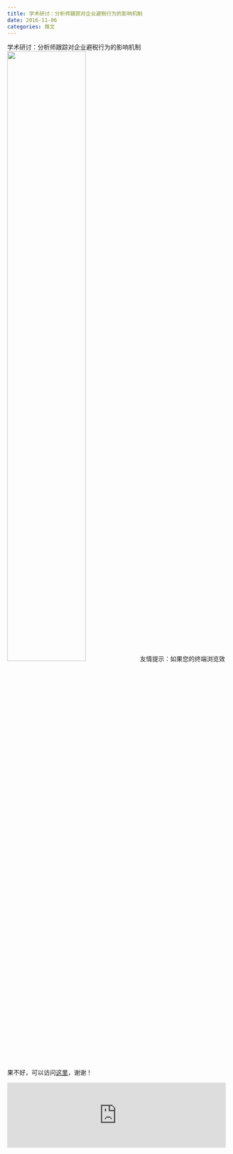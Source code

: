 ```yaml
---
title: 学术研讨：分析师跟踪对企业避税行为的影响机制
date: 2016-11-06
categories: 推文
---
```

学术研讨：分析师跟踪对企业避税行为的影响机制
<img src="http://mmbiz.qpic.cn/mmbiz_jpg/ACviaWTBFxhbdxGYlWBTFDnF5luxEW4WIBukxQSNXW5qZ0L1GDlw2lqLebIqYPYcRAVWzLL0ricYariadHicjXoOBQ/0?wx_fmt=jpeg" style="width: 60%; height: auto;"/><!--more-->
友情提示：如果您的终端浏览效果不好，可以访问[这里](https://stata-club.github.io/stata_article/2016-11-06.html)，谢谢！
<iframe src="https://stata-club.github.io/stata_article/2016-11-06.html" id="iframepage" frameborder="0" scrolling="no" marginheight="0" marginwidth="0" width="100%" onLoad="iFrameHeight()"></iframe>
<script type="text/javascript" language="javascript">
function iFrameHeight() {
var ifm= document.getElementById("iframepage");
var subWeb = document.frames ? document.frames["iframepage"].document : ifm.contentDocument;   
if(ifm != null && subWeb != null) {
 ifm.height = subWeb.body.scrollHeight;
} 
} 
</script> 

